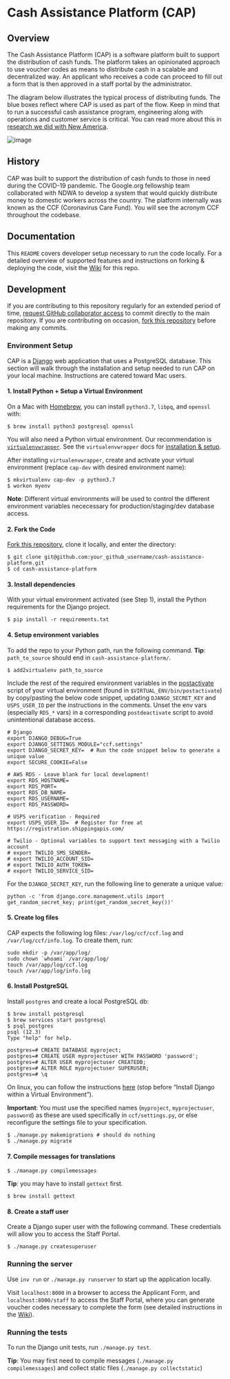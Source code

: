 # Cash Assistance Platform (CAP)

## Overview

The Cash Assistance Platform (CAP) is a software platform built to support the
distribution of cash funds. The platform takes an opinionated approach to use
voucher codes as means to distribute cash in a scalable and decentralized way.
An applicant who receives a code can proceed to fill out a form that is then
approved in a staff portal by the administrator.

The diagram below illustrates the typical process of distributing funds. The
blue boxes reflect where CAP is used as part of the flow. Keep in mind that to
run a successful cash assistance program, engineering along with operations and
customer service is critical. You can read more about this in
[research we did with New America](https://www.newamerica.org/public-interest-technology/reports/establishing-emergency-cash-assistance-funds/).

![image](https://user-images.githubusercontent.com/25941287/94732111-acea4780-031a-11eb-9f47-7dfdd80be0f9.png)

## History

CAP was built to support the distribution of cash funds to those in need during
the COVID-19 pandemic. The Google.org fellowship team collaborated with NDWA to
develop a system that would quickly distribute money to domestic workers across
the country. The platform internally was known as the CCF (Coronavirus Care
Fund). You will see the acronym CCF throughout the codebase.

## Documentation

This `README` covers developer setup necessary to run the code locally. For a
detailed overview of supported features and instructions on forking & deploying
the code, visit the
[Wiki](https://github.com/ndwa/cash-assistance-platform/wiki) for this repo.

## Development

If you are contributing to this repository regularly for an extended period of
time,
[request GitHub collaborator access](https://github.com/ndwa/cash-assistance-platform/issues/new)
to commit directly to the main repository. If you are contributing on occasion,
[fork this repository](https://github.com/ndwa/cash-assistance-platform/fork)
before making any commits.

### Environment Setup

CAP is a [Django](https://www.djangoproject.com/start/) web application that
uses a PostgreSQL database. This section will walk through the installation and
setup needed to run CAP on your local machine. Instructions are catered toward
Mac users.

#### 1. Install Python + Setup a Virtual Environment

On a Mac with [Homebrew](https://brew.sh/), you can install `python3.7`,
`libpq`, and `openssl` with:

```
$ brew install python3 postgresql openssl
```

You will also need a Python virtual environment. Our recommendation is
[`virtualenvwrapper`](https://virtualenvwrapper.readthedocs.io/en/latest/). See
the `virtualenvwrapper` docs for
[installation & setup](https://virtualenvwrapper.readthedocs.io/en/latest/install.html).

After installing `virtualenvwrapper`, create and activate your virtual
environment (replace `cap-dev` with desired environment name):

```
$ mkvirtualenv cap-dev -p python3.7
$ workon myenv
```

**Note**: Different virtual environments will be used to control the different
environment variables nececessary for production/staging/dev database access.

#### 2. Fork the Code

[Fork this repository](https://github.com/ndwa/cash-assistance-platform/fork),
clone it locally, and enter the directory:

```
$ git clone git@github.com:your_github_username/cash-assistance-platform.git
$ cd cash-assistance-platform
```

#### 3. Install dependencies

With your virtual environment activated (see Step 1), install the Python
requirements for the Django project.

```
$ pip install -r requirements.txt
```

#### 4. Setup environment variables

To add the repo to your Python path, run the following command. **Tip**:
`path_to_source` should end in `cash-assistance-platform/`.

```
$ add2virtualenv path_to_source
```

Include the rest of the required environment variables in the
[postactivate](https://virtualenvwrapper.readthedocs.io/en/latest/scripts.html#postactivate)
script of your virtual environment (found in `$VIRTUAL_ENV/bin/postactivate`) by
copy/pasting the below code snippet, updating `DJANGO_SECRET_KEY` and `USPS_USER_ID`
per the instructions in the comments. Unset the env vars (especially `RDS_*` vars) in 
a corresponding `postdeactivate` script to avoid unintentional database access.

```
# Django
export DJANGO_DEBUG=True
export DJANGO_SETTINGS_MODULE="ccf.settings"
export DJANGO_SECRET_KEY=  # Run the code snippet below to generate a unique value
export SECURE_COOKIE=False

# AWS RDS - Leave blank for local development!
export RDS_HOSTNAME=
export RDS_PORT=
export RDS_DB_NAME=
export RDS_USERNAME=
export RDS_PASSWORD=

# USPS verification - Required
export USPS_USER_ID=  # Register for free at https://registration.shippingapis.com/

# Twilio - Optional variables to support text messaging with a Twilio account
# export TWILIO_SMS_SENDER=
# export TWILIO_ACCOUNT_SID=
# export TWILIO_AUTH_TOKEN=
# export TWILIO_SERVICE_SID=
```

For the `DJANGO_SECRET_KEY`, run the following line to generate a unique value:

```
python -c 'from django.core.management.utils import get_random_secret_key; print(get_random_secret_key())'
```

#### 5. Create log files

CAP expects the following log files: `/var/log/ccf/ccf.log` and
`/var/log/ccf/info.log`. To create them, run:

```
sudo mkdir -p /var/app/log/
sudo chown `whoami` /var/app/log/
touch /var/app/log/ccf.log
touch /var/app/log/info.log
```

#### 6. Install PostgreSQL

Install `postgres` and create a local PostgreSQL db:

```
$ brew install postgresql
$ brew services start postgresql
$ psql postgres
psql (12.3)
Type "help" for help.

postgres=# CREATE DATABASE myproject;
postgres=# CREATE USER myprojectuser WITH PASSWORD 'password';
postgres=# ALTER USER myprojectuser CREATEDB;
postgres=# ALTER ROLE myprojectuser SUPERUSER;
postgres=# \q
```

On linux, you can follow the instructions
[here](https://www.digitalocean.com/community/tutorials/how-to-use-postgresql-with-your-django-application-on-ubuntu-14-04)
(stop before “Install Django within a Virtual Environment”).

**Important**: You must use the specified names (`myproject`, `myprojectuser`,
`password`) as these are used specifically in `ccf/settings.py`, or else
reconfigure the settings file to your specification.

```
$ ./manage.py makemigrations # should do nothing
$ ./manage.py migrate
```

#### 7. Compile messages for translations

```
$ ./manage.py compilemessages
```

**Tip**: you may have to install `gettext` first.

```
$ brew install gettext
```

#### 8. Create a staff user

Create a Django super user with the following command. These credentials will
allow you to access the Staff Portal.

```
$ ./manage.py createsuperuser
```

### Running the server

Use `inv run` or `./manage.py runserver` to start up the application locally.

Visit `localhost:8000` in a browser to access the Applicant Form, and
`localhost:8000/staff` to access the Staff Portal, where you can generate
voucher codes necessary to complete the form (see detailed instructions in the
[Wiki](https://github.com/ndwa/cash-assistance-platform/wiki)).

### Running the tests

To run the Django unit tests, run `./manage.py test`.

**Tip**: You may first need to compile messages (`./manage.py compilemessages`)
and collect static files (`./manage.py collectstatic`)
